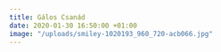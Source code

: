 ```yaml
---
title: Gálos Csanád
date: 2020-01-30 16:50:00 +01:00
image: "/uploads/smiley-1020193_960_720-acb066.jpg"
---
```


